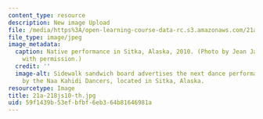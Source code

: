 ```yaml
---
content_type: resource
description: New image Upload
file: /media/https%3A/open-learning-course-data-rc.s3.amazonaws.com/21a-218j-identity-and-difference-spring-2010/59f1439b53efbfbf6eb364b81646981a_21a-218js10-th.jpg
file_type: image/jpeg
image_metadata:
  caption: Native performance in Sitka, Alaska, 2010. (Photo by Jean Jackson. Used
    with permission.)
  credit: ''
  image-alt: Sidewalk sandwich board advertises the next dance performance at 12:30
    by the Naa Kahidi Dancers, located in Sitka, Alaska.
resourcetype: Image
title: 21a-218js10-th.jpg
uid: 59f1439b-53ef-bfbf-6eb3-64b81646981a
---
```

